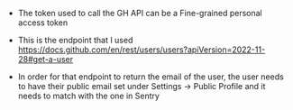 - The token used to call the GH API can be a Fine-grained personal access token

- This is the endpoint that I used https://docs.github.com/en/rest/users/users?apiVersion=2022-11-28#get-a-user

- In order for that endpoint to return the email of the user, the user needs to have their public email set under Settings -> Public Profile and it needs to match with the one in Sentry